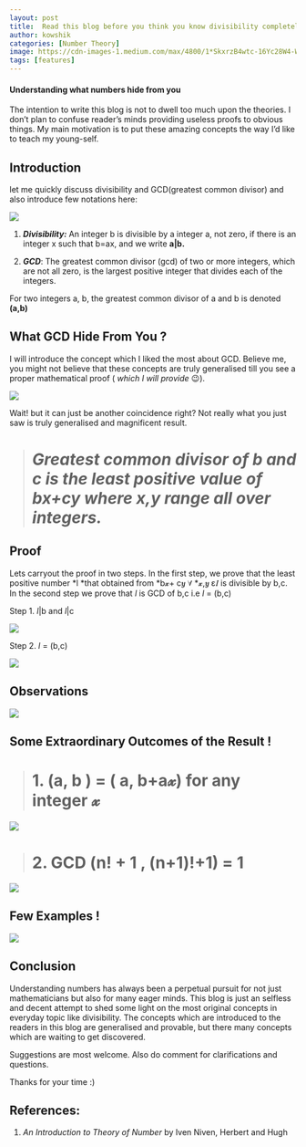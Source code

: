```yaml
---
layout: post
title:  Read this blog before you think you know divisibility completely !
author: kowshik
categories: [Number Theory]
image: https://cdn-images-1.medium.com/max/4800/1*SkxrzB4wtc-16Yc28W4-Wg.jpeg
tags: [features]
---
```


#### Understanding what numbers hide from you


The intention to write this blog is not to dwell too much upon the theories. I don’t plan to confuse reader’s minds providing useless proofs to obvious things. My main motivation is to put these amazing concepts the way I’d like to teach my young-self.

## Introduction

let me quickly discuss divisibility and GCD(greatest common divisor) and also introduce few notations here:

![](https://cdn-images-1.medium.com/max/2000/1*MvIQBKkXxBheHQINUtrDGw.png)

 1. ***Divisibility:*** An integer b is divisible by a integer a, not zero, if there is an integer x such that b=ax, and we write **a|b.**

 2. ***GCD***: The greatest common divisor (gcd) of two or more integers, which are not all zero, is the largest positive integer that divides each of the integers.

For two integers a, b, the greatest common divisor of a and b is denoted **(a,b)**

## What GCD Hide From You ?

I will introduce the concept which I liked the most about GCD. Believe me, you might not believe that these concepts are truly generalised till you see a proper mathematical proof ( *which I will provide* 😉).

![](https://cdn-images-1.medium.com/max/2322/1*LTiNm-DBkR010PfCqcr9qA.png)

Wait! but it can just be another coincidence right?
Not really what you just saw is truly generalised and magnificent result.
> # ***Greatest common divisor of b and c is the least positive value of bx+cy where x,y range all over integers.***

## Proof

Lets carryout the proof in two steps. In the first step, we prove that the least positive number *l *that obtained from *b𝔁+ c𝒚 ∀ *𝔁,𝒚 ɛ𝐼 is divisible by b,c. In the second step we prove that *l* is GCD of b,c i.e *l* = (b,c)

Step 1. *l*|b and *l*|c

![](https://cdn-images-1.medium.com/max/2462/1*BC2HTI1f2Xs9qZfxTPKeng.png)

Step 2. *l* = (b,c)

![](https://cdn-images-1.medium.com/max/2314/1*HktMPqybtj2vsSIfyo0M_Q.png)

## Observations

![](https://cdn-images-1.medium.com/max/2374/1*YPWbhElnyjMfDPkYGnWNTQ.png)

## Some Extraordinary Outcomes of the Result !
> # 1. (a, b ) = ( a, b+a𝔁) for any integer 𝔁

![](https://cdn-images-1.medium.com/max/2374/1*enDBFMqy-MJ5p_sui2NG9A.png)
> # 2. GCD (n! + 1 , (n+1)!+1) = 1

![](https://cdn-images-1.medium.com/max/2448/1*U_K-MCphPGxgbtt3JmXpYQ.png)

## Few Examples !

![](https://cdn-images-1.medium.com/max/2450/1*cJnj2AEzDvBHKW_m9hY1iA.png)

## Conclusion

Understanding numbers has always been a perpetual pursuit for not just mathematicians but also for many eager minds. This blog is just an selfless and decent attempt to shed some light on the most original concepts in everyday topic like divisibility. The concepts which are introduced to the readers in this blog are generalised and provable, but there many concepts which are waiting to get discovered.

Suggestions are most welcome. Also do comment for clarifications and questions.

Thanks for your time :)

## References:

 1. *An Introduction to Theory of Number* by Iven Niven, Herbert and Hugh
